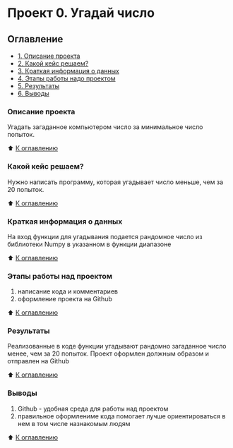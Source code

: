 # Проект 0. Угадай число

## Оглавление
* [1. Описание проекта](https://github.com/zzz-Ivan-zzz/ds_remote/blob/main/project_0/README.md#Описание-проекта)
* [2. Какой кейс решаем?](https://github.com/zzz-Ivan-zzz/ds_remote/blob/main/project_0/README.md#Какой-кейс-решаем)
* [3. Краткая информация о данных](https://github.com/zzz-Ivan-zzz/ds_remote/blob/main/project_0/README.md#Краткая-информация-о-данных)
* [4. Этапы работы надо проектом](https://github.com/zzz-Ivan-zzz/ds_remote/blob/main/project_0/README.md#Этапы-работы-над-проектом)
* [5. Результаты](https://github.com/zzz-Ivan-zzz/ds_remote/blob/main/project_0/README.md#Результаты)
* [6. Выводы](https://github.com/zzz-Ivan-zzz/ds_remote/blob/main/project_0/README.md#Выводы)

### Описание проекта
Угадать загаданное компьютером число за минимальное число попыток.

:arrow_up: [К оглавлению](https://github.com/zzz-Ivan-zzz/ds_remote/blob/main/project_0/README.md#Оглавление)

### Какой кейс решаем?
Нужно написать программу, которая угадывает число меньше, чем за 20 попыток.

:arrow_up: [К оглавлению](https://github.com/zzz-Ivan-zzz/ds_remote/blob/main/project_0/README.md#Оглавление)

### Краткая информация о данных
На вход функции для угадывания подается рандомное число из библиотеки Numpy в указанном в функции диапазоне

:arrow_up: [К оглавлению](https://github.com/zzz-Ivan-zzz/ds_remote/blob/main/project_0/README.md#Оглавление)

### Этапы работы над проектом
1) написание кода и комментариев
2) оформление проекта на Github

:arrow_up: [К оглавлению](https://github.com/zzz-Ivan-zzz/ds_remote/blob/main/project_0/README.md#Оглавление)

### Результаты
Реализованные в коде функции угадывают рандомно загаданное число менее, чем за 20 попыток. Проект оформлен должным образом и отправлен на Github

:arrow_up: [К оглавлению](https://github.com/zzz-Ivan-zzz/ds_remote/blob/main/project_0/README.md#Оглавление)

### Выводы
1) Github - удобная среда для работы над проектом
2) правильное оформлениме кода помогает лучше ориентироваться в нем в том числе назнакомым людям

:arrow_up: [К оглавлению](https://github.com/zzz-Ivan-zzz/ds_remote/blob/main/project_0/README.md#Оглавление)